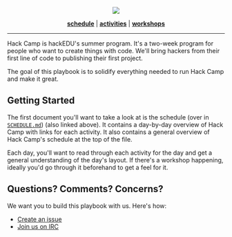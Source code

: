 <a name="top"></a>
<p align="center"><img src="https://raw.githubusercontent.com/hackedu/dinosaurs/179949058c452c095b77a4a83604d96977d71eb1/smart_dinosaur_docs.png"></p>
<p align="center">
<b><a href="schedule.md">schedule</a></b>
|
<b><a href="activities.md">activities</a></b>
|
<b><a href="workshops/">workshops</a></b>
</p>

-------------------------------------------------------------------------------

Hack Camp is hackEDU's summer program. It's a two-week program for people who
want to create things with code. We'll bring hackers from their first line of
code to publishing their first project.

The goal of this playbook is to solidify everything needed to run Hack Camp and
make it great.

## Getting Started

The first document you'll want to take a look at is the
schedule (over in [`SCHEDULE.md`](SCHEDULE.md)) (also linked above). It contains a
day-by-day overview of Hack Camp with links for each activity. It also contains
a general overview of Hack Camp's schedule at the top of the file.

Each day, you'll want to read through each activity for the day and get a
general understanding of the day's layout. If there's a workshop happening,
ideally you'd go through it beforehand to get a feel for it.

## Questions? Comments? Concerns?

We want you to build this playbook with us. Here's how:

- [Create an issue](https://github.com/hackedu/hack-camp/issues)
- [Join us on IRC](https://www.irccloud.com/invite?channel=%23hackedu&hostname=irc.freenode.net&port=6697&ssl=1)

